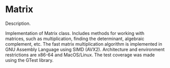 # Matrix

Description.

Implementation of Matrix class. Includes methods for working with matrices,
such as multiplication, finding the determinant, algebraic complement, etc.
The fast matrix multiplication algorithm is implemented in
GNU Assembly Language using SIMD (AVX2).
Architecture and environment restrictions
are x86-64 and MacOS/Linux.
The test coverage was made using the GTest library.
